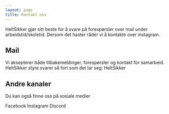 ```yaml
---
layout: page
title: Kontakt oss
---
```


HeltSikker gjør sitt beste for å svare på forespørsler over mail under arbeidstid/skoletid. Dersom det haster råder vi å kontakte over instagram.

## Mail

Vi aksepterer både tilbakemeldinger, forespørsler og kontakt for samarbeid. HeltSikker styre svarer så fort som det lar seg:
HeltSikker

## Andre kanaler

Du kan også finne oss på sosiale medier

Facebook
Instagram
Discord
